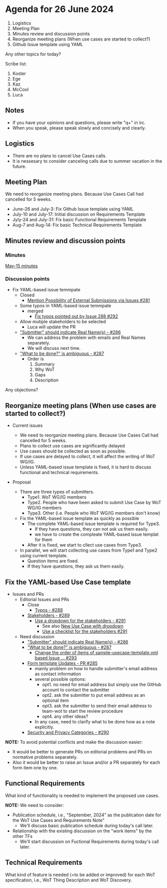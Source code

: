 # Agenda for 26 June 2024
1. Logistics
1. Meeting Plan
1. Minutes review and discussion points
1. Reorganize meeting plans (When use cases are started to collect?)
1. Github Issue template using YAML

Any other topics for today?

Scribe list:
1. Koster
1. Ege
1. Kaz
1. McCool
1. Luca

## Notes
* If you have your opinions and questions, please write "q+" in irc.
* When you speak, please speak slowly and concisely and clearly.

## Logistics
* There are no plans to cancel Use Cases calls.
* It is nessesary to consider canceling calls due to summer vacation in the future.

## Meeting Plan
We need to reorganize meeting plans. Because Use Cases Call had cancelled for 5 weeks.

* June-26 and July-3: Fix Github Issue template using YAML
* July-10 and July-17: Initial discussion on Requirements Template
* Jyly-24 and July-31: Fix basic Functional Requirements Template
* Aug-7 and Aug-14: Fix basic Technical Requirements Template

## Minutes review and discussion points

### Minutes

[May-15 minutes](https://www.w3.org/2024/05/15-wot-uc-minutes.html)

### Discussion points
* Fix YAML-based issue temmpate
    * Closed
        * [Mention Possibility of External Submissions via Issues #281](https://github.com/w3c/wot-usecases/issues/281)
    * Some typos in YAML-based issue temmpate
        * merged
            * [Fix typos pointed out by Issue 288 #292](https://github.com/w3c/wot-usecases/pull/292)
    * Allow mutiple stakeholders to be selected
        * Luca will update the PR
    * ["Submitter" should indicate Real Name(s) - #286](https://github.com/w3c/wot-usecases/issues/286)
        * We can address the problem with emails and Real Names separately.
        * We will discuss next time.
    * ["What to be done?" is ambiguous - #287](https://github.com/w3c/wot-usecases/issues/287)
        * Order is
          1) Summary
          2) Why WoT
          3) Gaps
          4) Description


Any objections?

## Reorganize meeting plans (When use cases are started to collect?)
* Current issues
    * We need to reorganize meeting plans. Because Use Cases Call had cancelled for 5 weeks.
    * Plans to collect use cases are significantly delayed
    * Use cases should be collected as soon as possible.
    * If use cases are delayed to collect, it will affect the writing of WoT WG/IG.
    * Unless YAML-based issue template is fixed, it is hard to discuss functional and technical requirements.

* Proposal
    * There are three types of submitters.
       * Type1. WoT WG/IG members
       * Type2. People who have been asked to submit Use Case by WoT WG/IG members
       * Type3. Other (i.e. People who WoT WG/IG members don't know)
    * Fix the YAML-based issue template as quickly as possible
       * The complete YAML-based issue template is required for Type3.
          * If they have questions, they can not ask us them easily.
          * we have to create the compleate YAML-based issue templat for them
       * After it is fixed, we start to cllect use cases from Type3.
    * In parallel, we will start collecting use cases from Type1 and Type2 using current template.
        * Question items are fixed.
        * If they have questions, they ask us them easily.

## Fix the YAML-based Use Case template

* Issues and PRs
    * Editorial Issues and PRs
        * Close
            * [Typos - #288](https://github.com/w3c/wot-usecases/issues/288)
        * [Stakeholders - #289](https://github.com/w3c/wot-usecases/issues/289)
            * [Use a dropdown for the stakeholders - #291](https://github.com/w3c/wot-usecases/pull/291)
                * See also [New Use Case with dropdown](https://github.com/w3c/wot-usecases/issues/new?assignees=&labels=UC&projects=&template=sample-usecase-template.yml&title=Add+new+use+case%3A+%3Ctitle%3E)
                * [Use a checklist for the stakeholders #291](https://github.com/w3c/wot-usecases/pull/291)
    * Need discussion
        * ["Submitter" should indicate Real Name(s) - #286](https://github.com/w3c/wot-usecases/issues/286)
        * ["What to be done?" is ambiguous - #287](https://github.com/w3c/wot-usecases/issues/287)
            * [Change the order of items of sample-usecase-template.yml based Issue … #293](https://github.com/w3c/wot-usecases/pull/293)
        * [Form template Updates - PR #285](https://github.com/w3c/wot-usecases/pull/285)
            * mainly problem on how to handle submitter's email address as contact information
            * several possible options:
                * opt1. no need for email address but simply use the GitHub account to contact the submitter
                * opt2. ask the submitter to put email address as an optional item
                * opt3. ask the submitter to send their email address to team-wot to start the review procedure
                * opt4. any other ideas?
            * In any case, need to clarify what to be done how as a note explicitly. 
        * [Security and Privacy Categories - #290](https://github.com/w3c/wot-usecases/issues/290) 

**NOTE:**
To avoid potential conflicts and make the discussion easier:
* It would be better to generate PRs on editorial problems and PRs on normative problems separately.
* Also it would be better to raise an Issue and/or a PR separately for each form item one by one.

## Functional Requirements
What kind of functionality is needed to implement the proposed use cases.

**NOTE:** We need to consider:
* Publication schedule, i.e., "September, 2024" as the publication date for the WoT Use Cases and Requirements Note"
    * We'll discuss basic publication schedule during today's call later.
* Relationship with the existing discussion on the "work items" by the other TFs
    * We'll start discussion on Fuctional Requirements during today's call later.

## Technical Requirements
What kind of feature is needed (=to be added or improved) for each WoT specification, i.e., WoT Thing Description and WoT Discovery.
